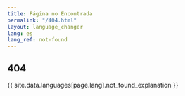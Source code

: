 ```yaml
---
title: Página no Encontrada
permalink: "/404.html"
layout: language_changer
lang: es
lang_ref: not-found
---
```


<section class="hero is-small">
  <div class="hero-body">
    <div class="container has-text-centered">
      <h1 class="title linear-primary-gradient">404</h1>
      <p>
        {{ site.data.languages[page.lang].not_found_explanation }}
      </p>
    </div>
  </div>
</section>
